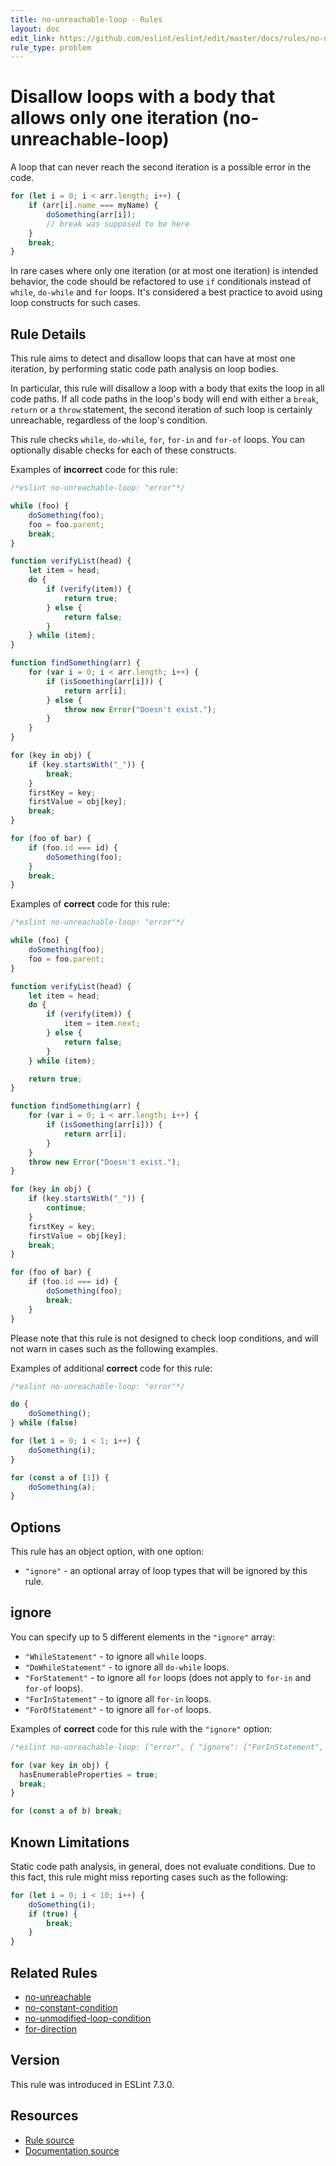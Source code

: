 ```yaml
---
title: no-unreachable-loop - Rules
layout: doc
edit_link: https://github.com/eslint/eslint/edit/master/docs/rules/no-unreachable-loop.md
rule_type: problem
---
```

<!-- Note: No pull requests accepted for this file. See README.md in the root directory for details. -->

# Disallow loops with a body that allows only one iteration (no-unreachable-loop)

A loop that can never reach the second iteration is a possible error in the code.

```js
for (let i = 0; i < arr.length; i++) {
    if (arr[i].name === myName) {
        doSomething(arr[i]);
        // break was supposed to be here
    }
    break;
}
```

In rare cases where only one iteration (or at most one iteration) is intended behavior, the code should be refactored to use `if` conditionals instead of `while`, `do-while` and `for` loops. It's considered a best practice to avoid using loop constructs for such cases.

## Rule Details

This rule aims to detect and disallow loops that can have at most one iteration, by performing static code path analysis on loop bodies.

In particular, this rule will disallow a loop with a body that exits the loop in all code paths. If all code paths in the loop's body will end with either a `break`, `return` or a `throw` statement, the second iteration of such loop is certainly unreachable, regardless of the loop's condition.

This rule checks `while`, `do-while`, `for`, `for-in` and `for-of` loops. You can optionally disable checks for each of these constructs.

Examples of **incorrect** code for this rule:

```js
/*eslint no-unreachable-loop: "error"*/

while (foo) {
    doSomething(foo);
    foo = foo.parent;
    break;
}

function verifyList(head) {
    let item = head;
    do {
        if (verify(item)) {
            return true;
        } else {
            return false;
        }
    } while (item);
}

function findSomething(arr) {
    for (var i = 0; i < arr.length; i++) {
        if (isSomething(arr[i])) {
            return arr[i];
        } else {
            throw new Error("Doesn't exist.");
        }
    }
}

for (key in obj) {
    if (key.startsWith("_")) {
        break;
    }
    firstKey = key;
    firstValue = obj[key];
    break;
}

for (foo of bar) {
    if (foo.id === id) {
        doSomething(foo);
    }
    break;
}
```

Examples of **correct** code for this rule:

```js
/*eslint no-unreachable-loop: "error"*/

while (foo) {
    doSomething(foo);
    foo = foo.parent;
}

function verifyList(head) {
    let item = head;
    do {
        if (verify(item)) {
            item = item.next;
        } else {
            return false;
        }
    } while (item);

    return true;
}

function findSomething(arr) {
    for (var i = 0; i < arr.length; i++) {
        if (isSomething(arr[i])) {
            return arr[i];
        }
    }
    throw new Error("Doesn't exist.");
}

for (key in obj) {
    if (key.startsWith("_")) {
        continue;
    }
    firstKey = key;
    firstValue = obj[key];
    break;
}

for (foo of bar) {
    if (foo.id === id) {
        doSomething(foo);
        break;
    }
}
```

Please note that this rule is not designed to check loop conditions, and will not warn in cases such as the following examples.

Examples of additional **correct** code for this rule:

```js
/*eslint no-unreachable-loop: "error"*/

do {
    doSomething();
} while (false)

for (let i = 0; i < 1; i++) {
    doSomething(i);
}

for (const a of [1]) {
    doSomething(a);
}
```

## Options

This rule has an object option, with one option:

* `"ignore"` - an optional array of loop types that will be ignored by this rule.

## ignore

You can specify up to 5 different elements in the `"ignore"` array:

* `"WhileStatement"` - to ignore all `while` loops.
* `"DoWhileStatement"` - to ignore all `do-while` loops.
* `"ForStatement"` - to ignore all `for` loops (does not apply to `for-in` and `for-of` loops).
* `"ForInStatement"` - to ignore all `for-in` loops.
* `"ForOfStatement"` - to ignore all `for-of` loops.

Examples of **correct** code for this rule with the `"ignore"` option:

```js
/*eslint no-unreachable-loop: ["error", { "ignore": ["ForInStatement", "ForOfStatement"] }]*/

for (var key in obj) {
  hasEnumerableProperties = true;
  break;
}

for (const a of b) break;
```

## Known Limitations

Static code path analysis, in general, does not evaluate conditions. Due to this fact, this rule might miss reporting cases such as the following:

```js
for (let i = 0; i < 10; i++) {
    doSomething(i);
    if (true) {
        break;
    }
}
```

## Related Rules

* [no-unreachable](no-unreachable)
* [no-constant-condition](no-constant-condition)
* [no-unmodified-loop-condition](no-unmodified-loop-condition)
* [for-direction](for-direction)

## Version

This rule was introduced in ESLint 7.3.0.

## Resources

* [Rule source](https://github.com/eslint/eslint/tree/master/lib/rules/no-unreachable-loop.js)
* [Documentation source](https://github.com/eslint/eslint/tree/master/docs/rules/no-unreachable-loop.md)
